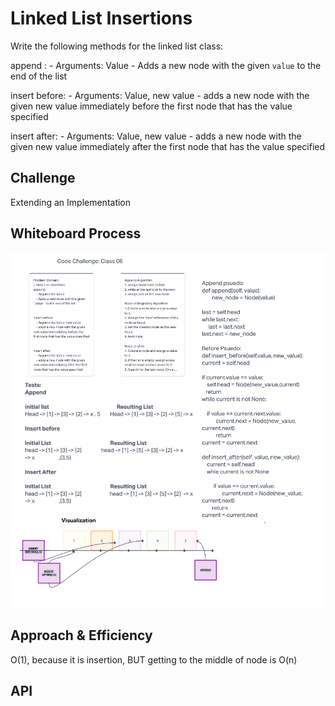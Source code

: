 # Linked List Insertions
<!-- Short summary or background information -->
Write the following methods for the linked list class:

append :
    - Arguments: Value
    - Adds a new node with the given `value` to the end of the list

insert before:
    - Arguments: Value, new value
    - adds a new node with the given new value immediately before the first node that has the value specified

insert after:
    - Arguments: Value, new value
    - adds a new node with the given new value immediately after the first node that has the value specified

## Challenge
<!-- Description of the challenge -->
Extending an Implementation

## Whiteboard Process

![linked-list-insertions](linked-list-insertions.png)

## Approach & Efficiency
<!-- What approach did you take? Why? What is the Big O space/time for this approach? -->

O(1), because it is insertion, BUT getting to the middle of node is O(n)

## API
<!-- Description of each method publicly available to your Linked List -->
